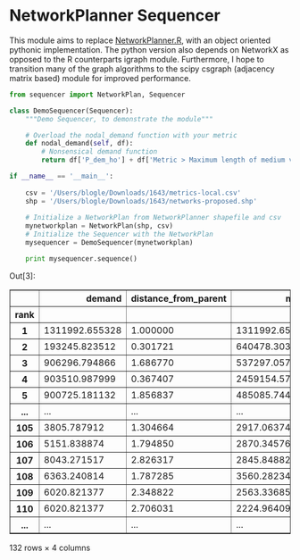NetworkPlanner Sequencer
===========

This module aims to replace [NetworkPlanner.R](https://github.com/sel-columbia/networkplanner.R), with an object 
oriented pythonic implementation. The python version also depends on NetworkX as opposed to the R counterparts igraph 
module. Furthermore, I hope to transition many of the graph algorithms to the scipy csgraph (adjacency matrix based) 
module for improved performance.

``` python
from sequencer import NetworkPlan, Sequencer

class DemoSequencer(Sequencer):
    """Demo Sequencer, to demonstrate the module"""

    # Overload the nodal_demand function with your metric
    def nodal_demand(self, df):
        # Nonsensical demand function
        return df['P_dem_ho'] + df['Metric > Maximum length of medium voltage line extension']

if __name__ == '__main__':
    
    csv = '/Users/blogle/Downloads/1643/metrics-local.csv'
    shp = '/Users/blogle/Downloads/1643/networks-proposed.shp'
    
    # Initialize a NetworkPlan from NetworkPlanner shapefile and csv
    mynetworkplan = NetworkPlan(shp, csv)
    # Initialize the Sequencer with the NetworkPlan
    mysequencer = DemoSequencer(mynetworkplan)

    print mysequencer.sequence()
```
<div class="output_wrapper"><div class="out_prompt_overlay prompt" title="click to scroll output; double click to hide" style=""></div><div class="output" style=""><div class="output_area"><div class="prompt output_prompt">Out[3]:</div><div class="output_subarea output_html rendered_html output_pyout"><div style="max-height:1000px;max-width:1500px;overflow:auto;">
<table border="1" class="dataframe">
  <thead>
    <tr style="text-align: right;">
      <th></th>
      <th>demand</th>
      <th>distance_from_parent</th>
      <th>metric</th>
      <th>node</th>
    </tr>
    <tr>
      <th>rank</th>
      <th></th>
      <th></th>
      <th></th>
      <th></th>
    </tr>
  </thead>
  <tbody>
    <tr>
      <th>1  </th>
      <td> 1311992.655328</td>
      <td> 1.000000</td>
      <td> 1311992.655328</td>
      <td>  31</td>
    </tr>
    <tr>
      <th>2  </th>
      <td>  193245.823512</td>
      <td> 0.301721</td>
      <td>  640478.303476</td>
      <td>  67</td>
    </tr>
    <tr>
      <th>3  </th>
      <td>  906296.794866</td>
      <td> 1.686770</td>
      <td>  537297.057125</td>
      <td> 104</td>
    </tr>
    <tr>
      <th>4  </th>
      <td>  903510.987999</td>
      <td> 0.367407</td>
      <td> 2459154.571464</td>
      <td>   6</td>
    </tr>
    <tr>
      <th>5  </th>
      <td>  900725.181132</td>
      <td> 1.856837</td>
      <td>  485085.744979</td>
      <td>  56</td>
    </tr>
    <tr>
      <th>...</th>
      <td>...</td>
      <td>...</td>
      <td>...</td>
      <td>...</td>
    </tr>
    <tr>
      <th>105</th>
      <td>    3805.787912</td>
      <td> 1.304664</td>
      <td>    2917.063744</td>
      <td>  61</td>
    </tr>
    <tr>
      <th>106</th>
      <td>    5151.838874</td>
      <td> 1.794850</td>
      <td>    2870.345763</td>
      <td>  17</td>
    </tr>
    <tr>
      <th>107</th>
      <td>    8043.271517</td>
      <td> 2.826317</td>
      <td>    2845.848824</td>
      <td>  46</td>
    </tr>
    <tr>
      <th>108</th>
      <td>    6363.240814</td>
      <td> 1.787285</td>
      <td>    3560.282343</td>
      <td>  44</td>
    </tr>
    <tr>
      <th>109</th>
      <td>    6020.821377</td>
      <td> 2.348822</td>
      <td>    2563.336854</td>
      <td> 110</td>
    </tr>
    <tr>
      <th>110</th>
      <td>    6020.821377</td>
      <td> 2.706031</td>
      <td>    2224.964097</td>
      <td> 124</td>
    </tr>
        <tr>
      <th>...</th>
      <td>...</td>
      <td>...</td>
      <td>...</td>
      <td>...</td>
    </tr>
  </tbody>
</table>
<p>132 rows × 4 columns</p>
</div></div></div></div><div class="btn output_collapsed" title="click to expand output" style="display: none;">. . .</div></div>
